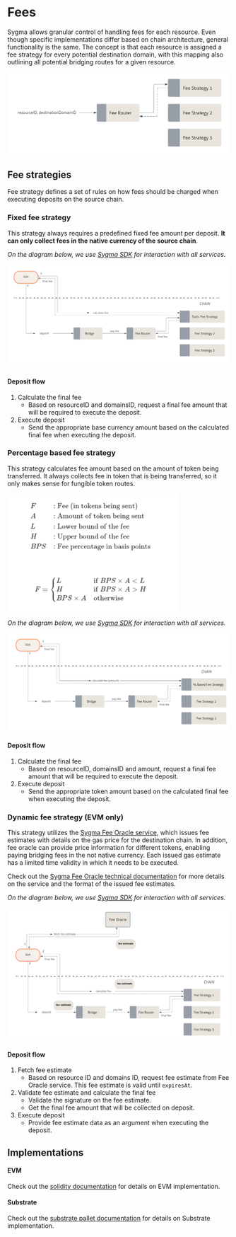 # Fees

Sygma allows granular control of handling fees for each resource. Even though specific implementations differ based on
chain architecture, general functionality is the same. The concept is that each resource is assigned a fee strategy for
every potential destination domain, with this mapping also outlining all potential bridging routes for a given resource.

![](/docs/resources/fee-router-general.png)

## Fee strategies

Fee strategy defines a set of rules on how fees should be charged when executing deposits on the source chain.

### Fixed fee strategy

This strategy always requires a predefined fixed fee amount per deposit. **It can only collect fees in the native
currency of the source chain**.

*On the diagram below, we use [Sygma SDK](https://github.com/sygmaprotocol/sygma-sdk) for interaction with all services.*

![](/docs/resources/static-fee-general.png)

#### Deposit flow

1) Calculate the final fee
    - Based on resourceID and domainsID, request a final fee amount that will be required to execute the deposit.
2) Execute deposit
    - Send the appropriate base currency amount based on the calculated final fee when executing the deposit.

### Percentage based fee strategy

This strategy calculates fee amount based on the amount of token being transferred. 
It always collects fee in token that is being transferred, so it only makes sense for fungible token routes.

<img src="/docs/resources/percentage-formula-general.png" data-canonical-src="/docs/resources/percentage-formula-general.png" width="386" height="267" />

*On the diagram below, we use [Sygma SDK](https://github.com/sygmaprotocol/sygma-sdk) for interaction with all services.*

![](/docs/resources/percentage-fee-general.png)

#### Deposit flow

1) Calculate the final fee
   - Based on resourceID, domainsID and amount, request a final fee amount that will be required to execute the deposit.
2) Execute deposit
   - Send the appropriate token amount based on the calculated final fee when executing the deposit.

### Dynamic fee strategy (EVM only)

This strategy utilizes the [Sygma Fee Oracle service](https://github.com/sygmaprotocol/sygma-fee-oracle), which issues
fee estimates with details on the gas price for the destination chain. In addition, fee oracle can provide price
information for different tokens, enabling paying bridging fees in the not native currency. Each issued gas estimate has
a limited time validity in which it needs to be executed.

Check out
the [Sygma Fee Oracle technical documentation](https://github.com/sygmaprotocol/sygma-fee-oracle/blob/main/docs/Home.md) for
more details on the service and the format of the issued fee estimates.

*On the diagram below, we use [Sygma SDK](https://github.com/sygmaprotocol/sygma-sdk) for interaction with all services.*

![](/docs/resources/dynamic-fee-general.png)

#### Deposit flow

1) Fetch fee estimate
    - Based on resource ID and domains ID, request fee estimate from Fee Oracle service. This fee estimate is valid
      until `expiresAt`.
2) Validate fee estimate and calculate the final fee
    - Validate the signature on the fee estimate.
    - Get the final fee amount that will be collected on deposit.
3) Execute deposit
    - Provide fee estimate data as an argument when executing the deposit.

## Implementations

#### EVM

Check out the [solidity documentation](https://github.com/sygmaprotocol/sygma-solidity/blob/main/docs/Home.md) for
details on EVM implementation.

#### Substrate

Check out
the [substrate pallet documentation](https://github.com/sygmaprotocol/sygma-substrate-pallets/blob/main/docs/Home.md)
for details on Substrate implementation.


 